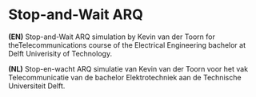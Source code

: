 # Stop-and-Wait ARQ

**(EN)** Stop-and-Wait ARQ simulation by Kevin van der Toorn for theTelecommunications course of the Electrical Engineering bachelor at Delft Univerisity of Technology.

**(NL)** Stop-en-wacht ARQ simulatie van Kevin van der Toorn voor het vak Telecommunicatie van de bachelor Elektrotechniek aan de Technische Universiteit Delft.